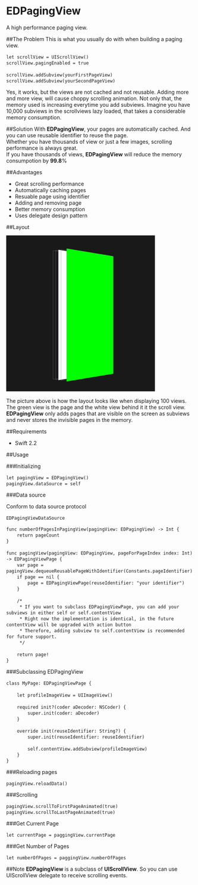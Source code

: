 # EDPagingView
A high performance paging view.

##The Problem
This is what you usually do with when building a paging view.

```
let scrollView = UIScrollView()
scrollView.pagingEnabled = true

scrollView.addSubview(yourFirstPageView)
scrollView.addSubview(yourSecondPageView)
```

Yes, it works, but the views are not cached and not reusable. Adding more and more view, will cause choppy scrolling animation.
Not only that, the memory used is increasing everytime you add subviews. Imagine you have 10,000 subviews in the scrollviews lazy loaded, that takes a considerable memory consumption.

##Solution
With <b>EDPagingView</b>, your pages are automatically cached. And you can use reusable identifier to reuse the page.<br>
Whether you have thousands of view or just a few images, scrolling performance is always great. <br>
If you have thousands of views, <b>EDPagingView</b> will reduce the memory consumpotion by <b>99.8</b>%

##Advantages

- Great scrolling performance
- Automatically caching pages
- Resuable page using identifier
- Adding and removing page
- Better memory consumption
- Uses delegate design pattern

##Layout

<img src="https://raw.githubusercontent.com/icenel/EDPagingView/assets/layout.jpg">

The picture above is how the layout looks like when displaying 100 views. The green view is the page and the white view behind it it the scroll view.
<b>EDPagingView</b> only adds pages that are visible on the screen as subviews and never stores the invisible pages in the memory.

##Requirements

- Swift 2.2

##Usage

###Initializing

```
let pagingView = EDPagingView()
pagingView.dataSource = self
```

###Data source

Conform to data source protocol
```
EDPagingViewDataSource
```

```
func numberOfPagesInPagingView(pagingView: EDPagingView) -> Int {
    return pageCount
}

func pagingView(pagingView: EDPagingView, pageForPageIndex index: Int) -> EDPagingViewPage {
    var page = pagingView.dequeueReusablePageWithIdentifier(Constants.pageIdentifier)
    if page == nil {
        page = EDPagingViewPage(reuseIdentifier: "your identifier")
    }
    
    /*
     * If you want to subclass EDPagingViewPage, you can add your subviews in either self or self.contentView
     * Right now the implementation is identical, in the future contentView will be upgraded with action button
     * Therefore, adding subview to self.contentView is recommended for future support.
     */
    
    return page!
}
```

###Subclassing EDPagingView

```
class MyPage: EDPagingViewPage {

    let profileImageView = UIImageView()
    
    required init?(coder aDecoder: NSCoder) {
        super.init(coder: aDecoder)
    }
    
    override init(reuseIdentifier: String?) {
        super.init(reuseIdentifier: reuseIdentifier)
        
        self.contentView.addSubview(profileImageView)
    }
}
```

###Reloading pages

```
pagingView.reloadData()
```

###Scrolling

```
pagingView.scrollToFirstPageAnimated(true)
pagingView.scrollToLastPageAnimated(true)
```

###Get Current Page

```
let currentPage = paggingView.currentPage
```

###Get Number of Pages

```
let numberOfPages = paggingView.numberOfPages
```

##Note
<b>EDPagingView</b> is a subclass of <b>UIScrollView</b>. So you can use UIScrollView delegate to receive scrolling events.
